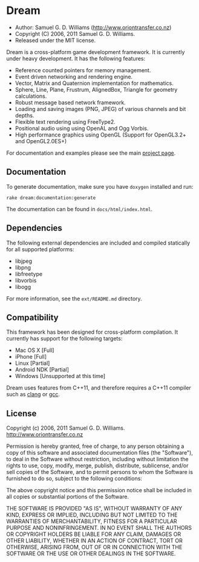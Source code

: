 Dream
=====

* Author: Samuel G. D. Williams (<http://www.oriontransfer.co.nz>)
* Copyright (C) 2006, 2011 Samuel G. D. Williams.
* Released under the MIT license.

Dream is a cross-platform game development framework. It is currently under heavy development. It has the following features:

* Reference counted pointers for memory management.
* Event driven networking and rendering engine.
* Vector, Matrix and Quaternion implementation for mathematics.
* Sphere, Line, Plane, Frustrum, AlignedBox, Triangle for geometry calculations.
* Robust message based network framework.
* Loading and saving images (PNG, JPEG) of various channels and bit depths.
* Flexible text rendering using FreeType2.
* Positional audio using using OpenAL and Ogg Vorbis.
* High performance graphics using OpenGL (Support for OpenGL3.2+ and OpenGL2.0ES+)

For documentation and examples please see the main [project page][1].

[1]: http://www.oriontransfer.co.nz/projects/dream

Documentation
-------------

To generate documentation, make sure you have `doxygen` installed and run:

	rake dream:documentation:generate
	
The documentation can be found in `docs/html/index.html`.

Dependencies
------------

The following external dependencies are included and compiled statically for all supported platforms:

* libjpeg
* libpng
* libfreetype
* libvorbis
* libogg

For more information, see the `ext/README.md` directory.

Compatibility
-------------

This framework has been designed for cross-platform compilation. It currently has support for the following targets:

* Mac OS X [Full]
* iPhone [Full]
* Linux [Partial]
* Android NDK [Partial]
* Windows [Unsupported at this time]

Dream uses features from C++11, and therefore requires a C++11 compiler such as [clang][1] or [gcc][2].

[1]: http://clang.llvm.org/
[2]: http://gcc.gnu.org/gcc-4.6/

License
-------

Copyright (c) 2006, 2011 Samuel G. D. Williams. <http://www.oriontransfer.co.nz>

Permission is hereby granted, free of charge, to any person obtaining a copy
of this software and associated documentation files (the "Software"), to deal
in the Software without restriction, including without limitation the rights
to use, copy, modify, merge, publish, distribute, sublicense, and/or sell
copies of the Software, and to permit persons to whom the Software is
furnished to do so, subject to the following conditions:

The above copyright notice and this permission notice shall be included in
all copies or substantial portions of the Software.

THE SOFTWARE IS PROVIDED "AS IS", WITHOUT WARRANTY OF ANY KIND, EXPRESS OR
IMPLIED, INCLUDING BUT NOT LIMITED TO THE WARRANTIES OF MERCHANTABILITY,
FITNESS FOR A PARTICULAR PURPOSE AND NONINFRINGEMENT. IN NO EVENT SHALL THE
AUTHORS OR COPYRIGHT HOLDERS BE LIABLE FOR ANY CLAIM, DAMAGES OR OTHER
LIABILITY, WHETHER IN AN ACTION OF CONTRACT, TORT OR OTHERWISE, ARISING FROM,
OUT OF OR IN CONNECTION WITH THE SOFTWARE OR THE USE OR OTHER DEALINGS IN
THE SOFTWARE.
